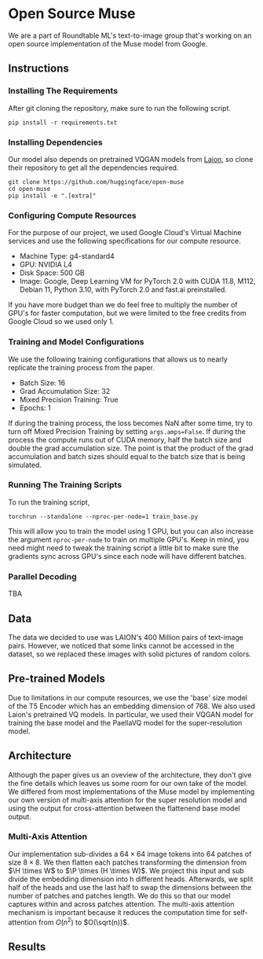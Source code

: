 # Open Source Muse
We are a part of Roundtable ML's text-to-image group that's working on an open source implementation of the Muse model from Google.
## Instructions
### Installing The Requirements
After git cloning the repository, make sure to run the following script.
```
pip install -r requirements.txt
```
### Installing Dependencies
Our model also depends on pretrained VQGAN models from [Laion](https://github.com/huggingface/open-muse), so clone their repository to get all the dependencies required.
```
git clone https://github.com/huggingface/open-muse
cd open-muse
pip install -e ".[extra]"
```
### Configuring Compute Resources
For the purpose of our project, we used Google Cloud's Virtual Machine services and use the following specifications for our compute resource.

- Machine Type: g4-standard4
- GPU: NVIDIA L4
- Disk Space: 500 GB
- Image: Google, Deep Learning VM for PyTorch 2.0 with CUDA 11.8, M112, Debian 11, Python 3.10, with PyTorch 2.0 and fast.ai preinstalled.

If you have more budget than we do feel free to multiply the number of GPU's for faster computation, but we were limited to the free credits from Google Cloud so we used only 1.

### Training and Model Configurations
We use the following training configurations that allows us to nearly replicate the training process from the paper.
- Batch Size: 16
- Grad Accumulation Size: 32
- Mixed Precision Training: True
- Epochs: 1

If during the training process, the loss becomes NaN after some time, try to turn off Mixed Precision Training by setting `args.amps=False`. If during the process the compute runs out of CUDA memory, half the batch size and double the grad accumulation size. The point is that the product of the grad accumulation and batch sizes should equal to the batch size that is being simulated.

### Running The Training Scripts
To run the training script,
```
torchrun --standalone --nproc-per-node=1 train_base.py
```
This will allow you to train the model using 1 GPU, but you can also increase the argument `nproc-per-node` to train on multiple GPU's. Keep in mind, you need might need to tweak the training script a little bit to make sure the gradients sync across GPU's since each node will have different batches.

### Parallel Decoding
TBA

## Data
The data we decided to use was LAION's 400 Million pairs of text-image pairs. However, we noticed that some links cannot be accessed in the dataset, so we replaced these images with solid pictures of random colors. 

## Pre-trained Models
Due to limitations in our compute resources, we use the 'base' size model of the T5 Encoder which has an embedding dimension of 768. We also used Laion's pretrained VQ models. In particular, we used their VQGAN model for training the base model and the PaellaVQ model for the super-resolution model.

## Architecture
Although the paper gives us an oveview of the architecture, they don't give the fine details which leaves us some room for our own take of the model. We differed from most implementations of the Muse model by implementing our own version of multi-axis attention for the super resolution model and using the output for cross-attention between the flattenend base model output.

### Multi-Axis Attention
Our implementation sub-divides a $64 \times 64$ image tokens into 64 patches of size $8 \times 8$. We then flatten each patches transforming the dimension from $\H \times W\$ to $\P \times (H \times W)\$. We project this input and sub divide the embedding dimension into h different heads. Afterwards, we split half of the heads and use the last half to swap the dimensions between the number of patches and patches length. We do this so that our model captures within and across patches attention. The multi-axis attention mechanism is important because it reduces the computation time for self-attention from  $O(n^2)$ to $O(\sqrt(n))$.

## Results
